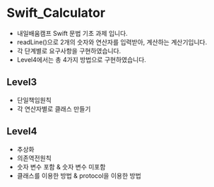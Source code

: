 # Swift_Calculator

- 내일배움캠프 Swift 문법 기초 과제 입니다.
- readLine()으로 2개의 숫자와 연산자를 입력받아, 계산하는 계산기입니다.
- 각 단계별로 요구사항을 구현하였습니다.
- Level4에서는 총 4가지 방법으로 구현하였습니다.

## Level3
- 단일책임원칙
- 각 연산자별로 클래스 만들기

## Level4
- 추상화
- 의존역전원칙
- 숫자 변수 포함 & 숫자 변수 미포함
- 클래스를 이용한 방법 & protocol을 이용한 방법
